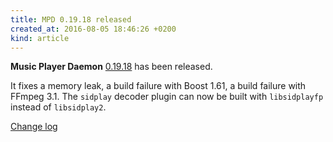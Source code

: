 ```yaml
---
title: MPD 0.19.18 released
created_at: 2016-08-05 18:46:26 +0200
kind: article
---
```


**Music Player Daemon**
[0.19.18](/download/mpd/0.19/mpd-0.19.18.tar.xz)
has been released.

It fixes a memory leak, a build failure with Boost 1.61, a build
failure with FFmpeg 3.1.  The `sidplay` decoder plugin can now be
built with `libsidplayfp` instead of `libsidplay2`.

[Change log](http://git.musicpd.org/cgit/master/mpd.git/plain/NEWS?h=v0.19.18)
